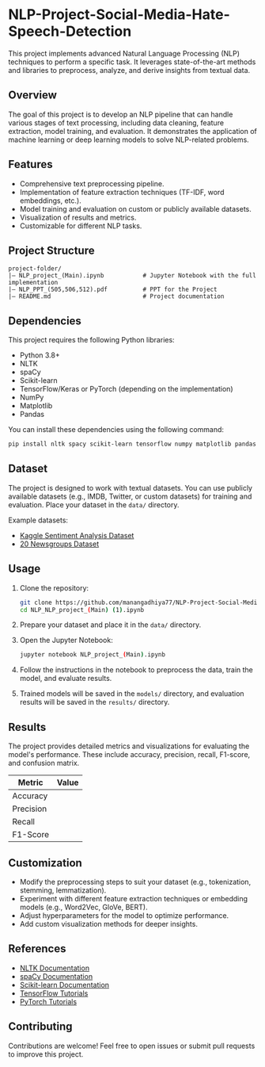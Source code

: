 # NLP-Project-Social-Media-Hate-Speech-Detection

This project implements advanced Natural Language Processing (NLP) techniques to perform a specific task. It leverages state-of-the-art methods and libraries to preprocess, analyze, and derive insights from textual data.

## Overview

The goal of this project is to develop an NLP pipeline that can handle various stages of text processing, including data cleaning, feature extraction, model training, and evaluation. It demonstrates the application of machine learning or deep learning models to solve NLP-related problems.

## Features

- Comprehensive text preprocessing pipeline.
- Implementation of feature extraction techniques (TF-IDF, word embeddings, etc.).
- Model training and evaluation on custom or publicly available datasets.
- Visualization of results and metrics.
- Customizable for different NLP tasks.

## Project Structure

```
project-folder/
|— NLP_project_(Main).ipynb           # Jupyter Notebook with the full implementation
|— NLP_PPT_(505,506,512).pdf          # PPT for the Project
|— README.md                          # Project documentation
```

## Dependencies

This project requires the following Python libraries:

- Python 3.8+
- NLTK
- spaCy
- Scikit-learn
- TensorFlow/Keras or PyTorch (depending on the implementation)
- NumPy
- Matplotlib
- Pandas

You can install these dependencies using the following command:

```bash
pip install nltk spacy scikit-learn tensorflow numpy matplotlib pandas
```

## Dataset

The project is designed to work with textual datasets. You can use publicly available datasets (e.g., IMDB, Twitter, or custom datasets) for training and evaluation. Place your dataset in the `data/` directory.

Example datasets:

- [Kaggle Sentiment Analysis Dataset](https://www.kaggle.com/c/sentiment-analysis-dataset)
- [20 Newsgroups Dataset](https://scikit-learn.org/stable/datasets/real_world.html#newsgroups-dataset)

## Usage

1. Clone the repository:

   ```bash
   git clone https://github.com/manangadhiya77/NLP-Project-Social-Media-Hate-Speech-Detection.git
   cd NLP_NLP_project_(Main) (1).ipynb
   ```

2. Prepare your dataset and place it in the `data/` directory.

3. Open the Jupyter Notebook:

   ```bash
   jupyter notebook NLP_project_(Main).ipynb
   ```

4. Follow the instructions in the notebook to preprocess the data, train the model, and evaluate results.

5. Trained models will be saved in the `models/` directory, and evaluation results will be saved in the `results/` directory.

## Results

The project provides detailed metrics and visualizations for evaluating the model's performance. These include accuracy, precision, recall, F1-score, and confusion matrix.

| Metric           | Value           |
| ---------------- | --------------- |
| Accuracy         |                 |
| Precision        |                 |
| Recall           |                 |
| F1-Score         |                 |

## Customization

- Modify the preprocessing steps to suit your dataset (e.g., tokenization, stemming, lemmatization).
- Experiment with different feature extraction techniques or embedding models (e.g., Word2Vec, GloVe, BERT).
- Adjust hyperparameters for the model to optimize performance.
- Add custom visualization methods for deeper insights.

## References

- [NLTK Documentation](https://www.nltk.org/)
- [spaCy Documentation](https://spacy.io/)
- [Scikit-learn Documentation](https://scikit-learn.org/stable/)
- [TensorFlow Tutorials](https://www.tensorflow.org/tutorials)
- [PyTorch Tutorials](https://pytorch.org/tutorials/)

## Contributing

Contributions are welcome! Feel free to open issues or submit pull requests to improve this project.



